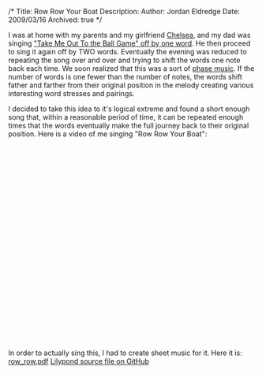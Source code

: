 /*
Title: Row Row Your Boat
Description:
Author: Jordan Eldredge
Date: 2009/03/16
Archived: true
*/

I was at home with my parents and my girlfriend <a href="http://www.chelseahollow.com">Chelsea</a>, and my dad was singing <a href="http://blog.classicalcode.com/?p=330">"Take Me Out To the Ball Game" off by one word</a>. He then proceed to sing it again off by TWO words. Eventually the evening was reduced to repeating the song over and over and trying to shift the words one note back each time. We soon realized that this was a sort of <a href="http://en.wikipedia.org/wiki/Phasing">phase music</a>. If the number of words is one fewer than the number of notes, the words shift father and farther from their original position in the melody creating various interesting word stresses and pairings.

I decided to take this idea to it's logical extreme and found a short enough song that, within a reasonable period of time, it can be repeated enough times that the words eventually make the full journey back to their original position. Here is a video of me singing "Row Row Your Boat":

<object classid="clsid:d27cdb6e-ae6d-11cf-96b8-444553540000" width="500" height="400" codebase="http://download.macromedia.com/pub/shockwave/cabs/flash/swflash.cab#version=6,0,40,0"><param name="allowFullScreen" value="true" /><param name="allowscriptaccess" value="always" /><param name="src" value="http://www.youtube.com/v/_YWitlb7BUc&amp;hl=en&amp;fs=1" /><param name="allowfullscreen" value="true" /><embed type="application/x-shockwave-flash" width="500" height="400" src="http://www.youtube.com/v/_YWitlb7BUc&amp;hl=en&amp;fs=1" allowscriptaccess="always" allowfullscreen="true"></embed></object>

In order to actually sing this, I had to create sheet music for it.
Here it is: <a href="http://blog.classicalcode.com/wp-content/uploads/2009/03/row_row.pdf">row_row.pdf</a>
<a href="https://github.com/captbaritone/eldredge-our_love_will_last_as_long">Lilypond source file on GitHub</a>
